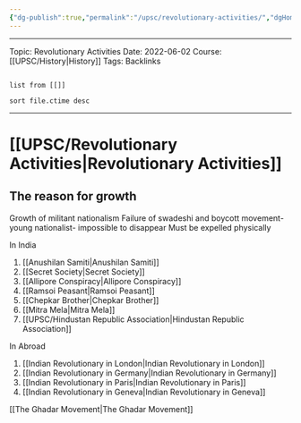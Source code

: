 ```yaml
---
{"dg-publish":true,"permalink":"/upsc/revolutionary-activities/","dgHomeLink":true,"dgPassFrontmatter":false}
---
```


----

Topic: Revolutionary  Activities
Date: 2022-06-02
Course: [[UPSC/History|History]]
Tags:
Backlinks 
```dataview

list from [[]]

sort file.ctime desc

```

----




# [[UPSC/Revolutionary  Activities|Revolutionary  Activities]]

## The reason for growth
Growth of militant nationalism
Failure of swadeshi and boycott movement- young nationalist- impossible to disappear
Must be expelled physically

In India
1. [[Anushilan Samiti|Anushilan Samiti]]
2. [[Secret Society|Secret Society]]
3. [[Allipore Conspiracy|Allipore Conspiracy]]
4. [[Ramsoi Peasant|Ramsoi Peasant]]
5. [[Chepkar Brother|Chepkar Brother]]
6. [[Mitra Mela|Mitra Mela]]
7. [[UPSC/Hindustan Republic Association|Hindustan Republic Association]]

In Abroad
1. [[Indian Revolutionary in London|Indian Revolutionary in London]]
2. [[Indian Revolutionary in Germany|Indian Revolutionary in Germany]]
3. [[Indian Revolutionary in Paris|Indian Revolutionary in Paris]]
4. [[Indian Revolutionary in Geneva|Indian Revolutionary in Geneva]]

[[The Ghadar Movement|The Ghadar Movement]]
